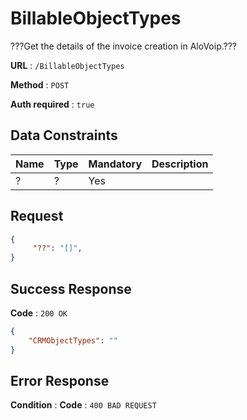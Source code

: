 # BillableObjectTypes

???Get the details of the invoice creation in AloVoip.???


**URL** : `/BillableObjectTypes`

**Method** : `POST`

**Auth required** : `true`

## Data Constraints

|Name|Type|Mandatory|Description|
|-|-|-|-| 
|? |?|Yes|  |

## Request 


```json
{
     "??": "[]",
}
```

## Success Response

**Code** : `200 OK`

```json
{
    "CRMObjectTypes": ""
}

```

## Error Response

**Condition** : 
**Code** : `400 BAD REQUEST`

` ` 


